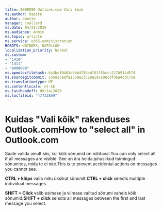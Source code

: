 ```yaml
---
title: 8000090 Outlook.com Vali kõik
ms.author: daeite
author: daeite
manager: joallard
ms.date: 04/21/2020
ms.audience: Admin
ms.topic: article
ms.service: o365-administration
ROBOTS: NOINDEX, NOFOLLOW
localization_priority: Normal
ms.custom:
- "1410"
- "1411"
- "8000090"
ms.openlocfilehash: 6a3bef0d83c5bb4f55edf01f85ccc227b914d574
ms.sourcegitcommit: c6692ce0fa1358ec3529e59ca0ecdfdea4cdc759
ms.translationtype: MT
ms.contentlocale: et-EE
ms.lasthandoff: 09/14/2020
ms.locfileid: "47722809"
---
```

# <a name="how-to-select-all-in-outlookcom"></a><span data-ttu-id="b378b-102">Kuidas "Vali kõik" rakenduses Outlook.com</span><span class="sxs-lookup"><span data-stu-id="b378b-102">How to "select all" in Outlook.com</span></span>

<span data-ttu-id="b378b-103">Saate valida ainult siis, kui kõik sõnumid on nähtaval.</span><span class="sxs-lookup"><span data-stu-id="b378b-103">You can only select all if all messages are visible.</span></span> <span data-ttu-id="b378b-104">See on ära hoida juhuslikud toimingud sõnumites, mida te ei näe.</span><span class="sxs-lookup"><span data-stu-id="b378b-104">This is to prevent accidental actions on messages you cannot see.</span></span>

<span data-ttu-id="b378b-105">**CTRL + klõps** valib mitu üksikut sõnumit.</span><span class="sxs-lookup"><span data-stu-id="b378b-105">**CTRL + click** selects multiple individual messages.</span></span>

<span data-ttu-id="b378b-106">**SHIFT + Click** valib esimese ja viimase valitud sõnumi vahele kõik sõnumid.</span><span class="sxs-lookup"><span data-stu-id="b378b-106">**SHIFT + click** selects all messages between the first and last message you select.</span></span>